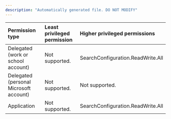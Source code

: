 ```yaml
---
description: "Automatically generated file. DO NOT MODIFY"
---
```


|Permission type|Least privileged permission|Higher privileged permissions|
|:---|:---|:---|
|Delegated (work or school account)|Not supported.|SearchConfiguration.ReadWrite.All|
|Delegated (personal Microsoft account)|Not supported.|Not supported.|
|Application|Not supported.|SearchConfiguration.ReadWrite.All|

